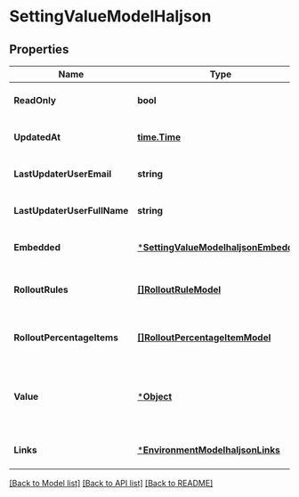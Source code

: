 # SettingValueModelHaljson

## Properties
Name | Type | Description | Notes
------------ | ------------- | ------------- | -------------
**ReadOnly** | **bool** |  | [optional] [default to null]
**UpdatedAt** | [**time.Time**](time.Time.md) |  | [optional] [default to null]
**LastUpdaterUserEmail** | **string** |  | [optional] [default to null]
**LastUpdaterUserFullName** | **string** |  | [optional] [default to null]
**Embedded** | [***SettingValueModelhaljsonEmbedded**](SettingValueModelhaljson__embedded.md) |  | [optional] [default to null]
**RolloutRules** | [**[]RolloutRuleModel**](RolloutRuleModel.md) | The targeting rule collection. | [optional] [default to null]
**RolloutPercentageItems** | [**[]RolloutPercentageItemModel**](RolloutPercentageItemModel.md) | The percentage rule collection. | [optional] [default to null]
**Value** | [***Object**](.md) | The value to serve. It must respect the setting type. | [optional] [default to null]
**Links** | [***EnvironmentModelhaljsonLinks**](EnvironmentModelhaljson__links.md) |  | [optional] [default to null]

[[Back to Model list]](../README.md#documentation-for-models) [[Back to API list]](../README.md#documentation-for-api-endpoints) [[Back to README]](../README.md)


